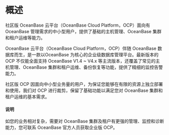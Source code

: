 # 概述

社区版 OceanBase 云平台（OceanBase Cloud Platform，OCP）面向有 OceanBase 管理需求的中小型用户，提供了基础的主机管理、OceanBase 集群和租户运维等能力。

OceanBase 云平台（OceanBase Cloud Platform，OCP）伴随 OceanBase 数据库而生，是一款以OceanBase 为核心的企业级数据库管理平台。最新版本的 OCP 不仅能全面支持 OceanBase V1.4 \~ V4.x 等主流版本，还覆盖了常见的主机管理、OceanBase 集群和租户运维、备份恢复等功能，提供了精细的监控告警能力。

社区版 OCP 因面向中小型业务量的用户，为保证您能够在有限的资源上独立部署和使用，我们对 OCP 进行裁剪，保留了基础功能以满足您对 OceanBase 集群和租户运维的基本需求。

  <main id="notice" type='explain'>
    <h4>说明</h4>
    <p>如您的业务相对复杂，需要对 OceanBase 集群及租户有更强的管理、监控和诊断能力，您可联系 OceanBase 官方人员获取企业版 OCP。</p>
  </main>
